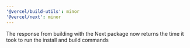 ```yaml
---
'@vercel/build-utils': minor
'@vercel/next': minor
---
```


The response from building with the Next package now returns the time it took to run the install and build commands
